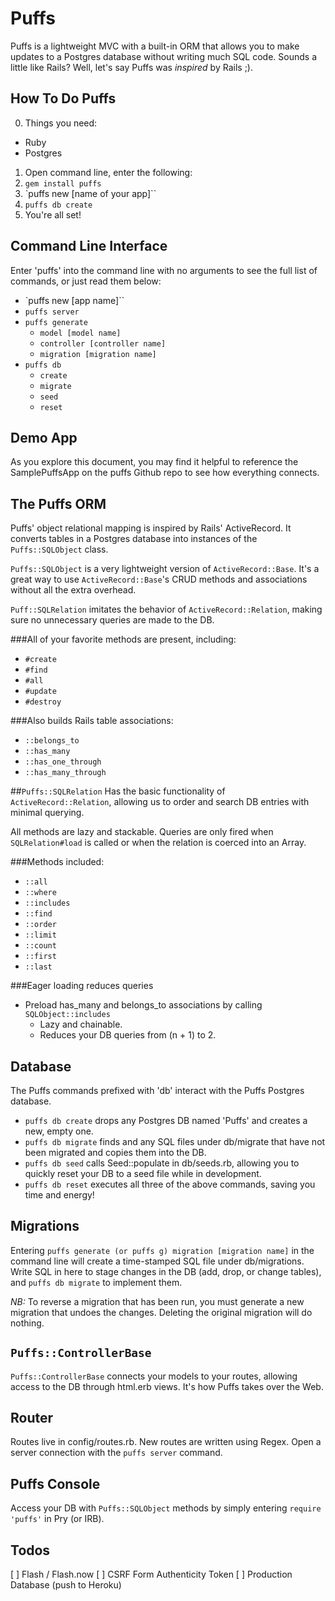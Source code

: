 Puffs
=====

Puffs is a lightweight MVC with a built-in ORM that allows you to make
updates to a Postgres database without writing much SQL code. Sounds a
little like Rails? Well, let's say Puffs was *inspired* by Rails ;).

How To Do Puffs
---------------

0. Things you need:
  * Ruby
  * Postgres

1. Open command line, enter the following:
2. `gem install puffs`
3. `puffs new [name of your app]``
4. `puffs db create`
5. You're all set!

Command Line Interface
----------------------

Enter 'puffs' into the command line with no arguments to see the full
list of commands, or just read them below:

* `puffs new [app name]``
* `puffs server`
* `puffs generate`
  * `model [model name]`
  * `controller [controller name]`
  * `migration [migration name]`
* `puffs db`
  * `create`
  * `migrate`
  * `seed`
  * `reset`

Demo App
--------

As you explore this document, you may find it helpful to reference the
SamplePuffsApp on the puffs Github repo to see how everything connects.

The Puffs ORM
-------------

Puffs' object relational mapping is inspired by Rails' ActiveRecord.
It converts tables in a Postgres database into instances of the
`Puffs::SQLObject` class.

`Puffs::SQLObject` is a very lightweight version of `ActiveRecord::Base`.
It's a great way to use `ActiveRecord::Base`'s CRUD methods and associations
without all the extra overhead.

`Puff::SQLRelation` imitates the behavior of `ActiveRecord::Relation`,
making sure no unnecessary queries are made to the DB.

###All of your favorite methods are present, including:
* `#create`
* `#find`
* `#all`
* `#update`
* `#destroy`

###Also builds Rails table associations:
* `::belongs_to`
* `::has_many`
* `::has_one_through`
* `::has_many_through`

##`Puffs::SQLRelation`
Has the basic functionality of `ActiveRecord::Relation`, allowing us to
order and search DB entries with minimal querying.

All methods are lazy and stackable. Queries are only fired when `SQLRelation#load`
is called or when the relation is coerced into an Array.

###Methods included:
  * `::all`
  * `::where`
  * `::includes`
  * `::find`
  * `::order`
  * `::limit`
  * `::count`
  * `::first`
  * `::last`

###Eager loading reduces queries
* Preload has_many and belongs_to associations by calling `SQLObject::includes`
  * Lazy and chainable.
  * Reduces your DB queries from (n + 1) to 2.

Database
--------

The Puffs commands prefixed with 'db' interact with the Puffs Postgres database.
* `puffs db create` drops any Postgres DB named 'Puffs' and creates a new,
  empty one.
* `puffs db migrate` finds and any SQL files under db/migrate that have not
  been migrated and copies them into the DB.
* `puffs db seed` calls Seed::populate in db/seeds.rb, allowing you
  to quickly reset your DB to a seed file while in development.
* `puffs db reset` executes all three of the above commands, saving you
  time and energy!

Migrations
----------

Entering `puffs generate (or puffs g) migration [migration name]` in the
command line will create a time-stamped SQL file under db/migrations.
Write SQL in here to stage changes in the DB (add, drop, or change tables),
and `puffs db migrate` to implement them.

_*NB:*_ To reverse a migration that has been run, you must generate a new
migration that undoes the changes. Deleting the original migration will
do nothing.

`Puffs::ControllerBase`
---------------------

`Puffs::ControllerBase` connects your models to your routes, allowing
access to the DB through html.erb views. It's how Puffs takes over the Web.

Router
------

Routes live in config/routes.rb. New routes are written using Regex.
Open a server connection with the `puffs server` command.

Puffs Console
-------------

Access your DB with `Puffs::SQLObject` methods by simply entering
`require 'puffs'` in Pry (or IRB).

Todos
-----

[ ] Flash / Flash.now
[ ] CSRF Form Authenticity Token
[ ] Production Database (push to Heroku)
